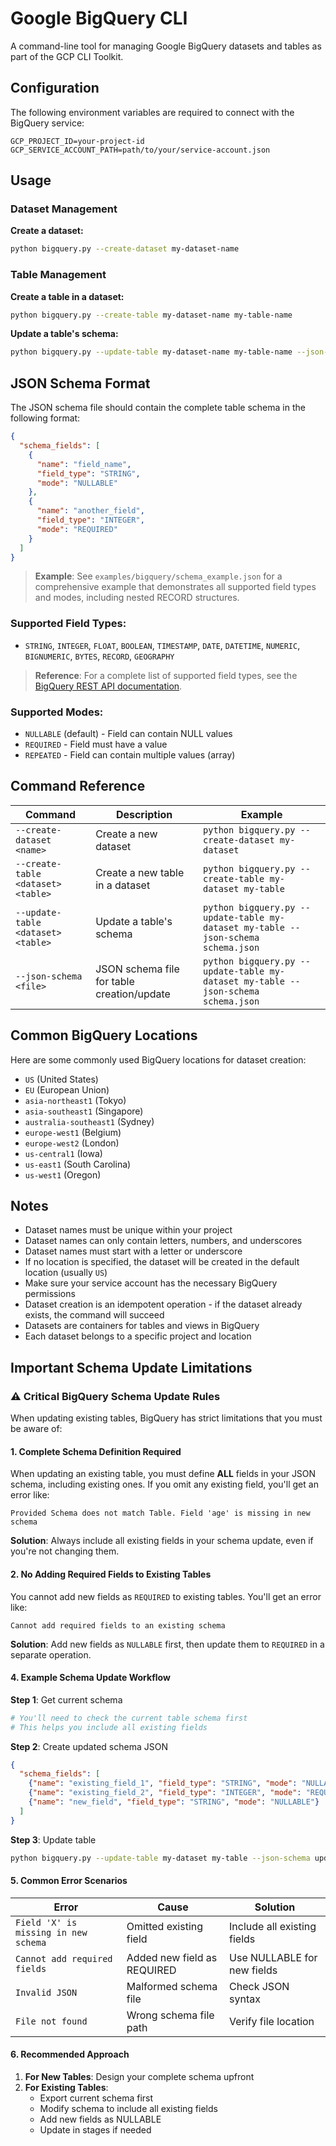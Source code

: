 # Google BigQuery CLI

A command-line tool for managing Google BigQuery datasets and tables as part of the GCP CLI Toolkit.

## Configuration

The following environment variables are required to connect with the BigQuery service:

```
GCP_PROJECT_ID=your-project-id
GCP_SERVICE_ACCOUNT_PATH=path/to/your/service-account.json
```

## Usage

### Dataset Management

**Create a dataset:**
```bash
python bigquery.py --create-dataset my-dataset-name
```

### Table Management

**Create a table in a dataset:**
```bash
python bigquery.py --create-table my-dataset-name my-table-name
```

**Update a table's schema:**
```bash
python bigquery.py --update-table my-dataset-name my-table-name --json-schema schema.json
```

## JSON Schema Format

The JSON schema file should contain the complete table schema in the following format:

```json
{
  "schema_fields": [
    {
      "name": "field_name",
      "field_type": "STRING",
      "mode": "NULLABLE"
    },
    {
      "name": "another_field",
      "field_type": "INTEGER",
      "mode": "REQUIRED"
    }
  ]
}
```

> **Example**: See `examples/bigquery/schema_example.json` for a comprehensive example that demonstrates all supported field types and modes, including nested RECORD structures.

### Supported Field Types:
- `STRING`, `INTEGER`, `FLOAT`, `BOOLEAN`, `TIMESTAMP`, `DATE`, `DATETIME`, `NUMERIC`, `BIGNUMERIC`, `BYTES`, `RECORD`, `GEOGRAPHY`

> **Reference**: For a complete list of supported field types, see the [BigQuery REST API documentation](https://cloud.google.com/bigquery/docs/reference/rest/v2/tables#TableFieldSchema.FIELDS.type).

### Supported Modes:
- `NULLABLE` (default) - Field can contain NULL values
- `REQUIRED` - Field must have a value
- `REPEATED` - Field can contain multiple values (array)

## Command Reference

| Command | Description | Example |
|---------|-------------|---------|
| `--create-dataset <name>` | Create a new dataset | `python bigquery.py --create-dataset my-dataset` |
| `--create-table <dataset> <table>` | Create a new table in a dataset | `python bigquery.py --create-table my-dataset my-table` |
| `--update-table <dataset> <table>` | Update a table's schema | `python bigquery.py --update-table my-dataset my-table --json-schema schema.json` |
| `--json-schema <file>` | JSON schema file for table creation/update | `python bigquery.py --update-table my-dataset my-table --json-schema schema.json` |

## Common BigQuery Locations

Here are some commonly used BigQuery locations for dataset creation:

- `US` (United States)
- `EU` (European Union)
- `asia-northeast1` (Tokyo)
- `asia-southeast1` (Singapore)
- `australia-southeast1` (Sydney)
- `europe-west1` (Belgium)
- `europe-west2` (London)
- `us-central1` (Iowa)
- `us-east1` (South Carolina)
- `us-west1` (Oregon)

## Notes

- Dataset names must be unique within your project
- Dataset names can only contain letters, numbers, and underscores
- Dataset names must start with a letter or underscore
- If no location is specified, the dataset will be created in the default location (usually `US`)
- Make sure your service account has the necessary BigQuery permissions
- Dataset creation is an idempotent operation - if the dataset already exists, the command will succeed
- Datasets are containers for tables and views in BigQuery
- Each dataset belongs to a specific project and location

## Important Schema Update Limitations

### ⚠️ Critical BigQuery Schema Update Rules

When updating existing tables, BigQuery has strict limitations that you must be aware of:

#### 1. **Complete Schema Definition Required**
When updating an existing table, you must define **ALL** fields in your JSON schema, including existing ones. If you omit any existing field, you'll get an error like:
```
Provided Schema does not match Table. Field 'age' is missing in new schema
```

**Solution**: Always include all existing fields in your schema update, even if you're not changing them.

#### 2. **No Adding Required Fields to Existing Tables**
You cannot add new fields as `REQUIRED` to existing tables. You'll get an error like:
```
Cannot add required fields to an existing schema
```

**Solution**: Add new fields as `NULLABLE` first, then update them to `REQUIRED` in a separate operation.

#### 4. **Example Schema Update Workflow**

**Step 1**: Get current schema
```bash
# You'll need to check the current table schema first
# This helps you include all existing fields
```

**Step 2**: Create updated schema JSON
```json
{
  "schema_fields": [
    {"name": "existing_field_1", "field_type": "STRING", "mode": "NULLABLE"},
    {"name": "existing_field_2", "field_type": "INTEGER", "mode": "REQUIRED"},
    {"name": "new_field", "field_type": "STRING", "mode": "NULLABLE"}
  ]
}
```

**Step 3**: Update table
```bash
python bigquery.py --update-table my-dataset my-table --json-schema updated_schema.json
```

#### 5. **Common Error Scenarios**

| Error | Cause | Solution |
|-------|-------|----------|
| `Field 'X' is missing in new schema` | Omitted existing field | Include all existing fields |
| `Cannot add required fields` | Added new field as REQUIRED | Use NULLABLE for new fields |
| `Invalid JSON` | Malformed schema file | Check JSON syntax |
| `File not found` | Wrong schema file path | Verify file location |

#### 6. **Recommended Approach**

1. **For New Tables**: Design your complete schema upfront
2. **For Existing Tables**:
   - Export current schema first
   - Modify schema to include all existing fields
   - Add new fields as NULLABLE
   - Update in stages if needed